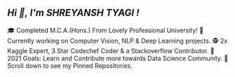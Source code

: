 ## *Hi 👋, I'm SHREYANSH TYAGI !*

🎓 Completed M.C.A.(Hons.) From Lovely Professional University!
💼 Currently working on Computer Vision, NLP & Deep Learning projects.
🕵️ 2x Kaggle Expert, 3 Star Codechef Coder & a Stackoverflow Contributor.
🎯 2021 Goals: Learn and Contribute more towards Data Science Community.
📌 Scroll down to see my Pinned Repositories.